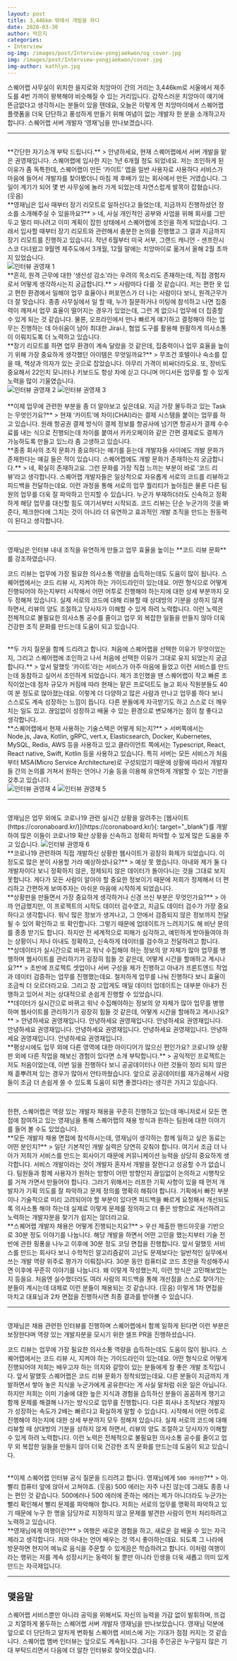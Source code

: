 ```yaml
---
layout: post
title: 3,446km 밖에서 개발을 하다
date: 2020-03-30
author: 박은지
categories: 
- Interview
og-img: /images/post/Interview-yongjaekwon/og_cover.jpg
img: /images/post/Interview-yongjaekwon/cover.jpg
img-author: kathlyn.jpg
---
```


스퀘어랩 사무실이 위치한 을지로와 치앙마이 간의 거리는 3,446km로 서울에서 제주도를 4번 가까이 왕복해야 비슷해질 수 있는 거리입니다. 갑작스러운 치앙마이 얘기에 뜬금없다고 생각하시는 분들이 있을 텐데요, 오늘은 이렇게 먼 치앙마이에서 스퀘어랩 플랫폼을 더욱 단단하고 풍성하게 만들기 위해 여념이 없는 개발자 한 분을 소개하고자 합니다. 스퀘어랩 서버 개발자 ‘영재’님을 만나보겠습니다.

---

<br>
**간단한 자기소개 부탁 드립니다.**
> 안녕하세요, 현재 스퀘어랩에서 서버 개발을 맡은 권영재입니다. 스퀘어랩에 입사한 지는 1년 6개월 정도 되었네요. 저는 조인하게 된 이유가 좀 독특한데, 스퀘어랩이 만든 ‘카이트’ 앱을 일반 사용자로 사용하다 서비스가 마음에 들어서 개발자를 찾아봤더니 마침 제 후배가 있는 회사에서 만든 거였습니다. 그 일이 계기가 되어 몇 번 사무실에 놀러 가게 되었는데 자연스럽게 발목이 잡혔습니다. (웃음)

<br>
**영재님은 입사 때부터 장기 리모트로 일하신다고 들었는데, 지금까지 진행하셨던 장소를 소개해주실 수 있을까요?**
> 네, 사실 개인적인 공부와 사업을 위해 회사를 그만두고 멀리 떠나려고 이미 계획이 잡힌 상태에서 스퀘어랩에 조인을 하게 되었습니다. 그래서 입사할 때부터 장기 리모트와 관련해서 충분한 논의를 진행했고 그 결과 지금까지 장기 리모트를 진행하고 있습니다. 작년 6월부터 미국 서부, 그랜드 캐니언 - 샌프란시스코 다녀왔고 9월엔 제주도에서 3개월, 12월 말에는 치앙마이로 옮겨서 올해 2월 초까지 있었습니다. 

<br>
<img src="/images/post/Interview-yongjaekwon/interview_YJK_1.jpg" alt="인터뷰 권영재 1">

<br>
**흔히, 원격 근무에 대한 ‘생산성 감소'라는 우려의 목소리도 존재하는데, 직접 경험자로서 어떻게 생각하시는지 궁금합니다.**
> 사람마다 다를 것 같습니다. 저는 편한 옷 입고 편한 환경에서 일해야 업무 효율이나 퍼포먼스가 더 나는 사람이다 보니, 원격근무가 더 잘 맞습니다. 종종 사무실에서 일 할 때, 누가 질문하거나 미팅에 참석하고 나면 집중력이 깨져서 업무 효율이 떨어지는 경우가 있었는데, 그런 게 없으니 업무에 더 집중할 수 있게 되는 것 같습니다. 물론, 오프라인에서 만나 빠르게 얘기하고 결정해야 하는 업무는 진행하는 데 아쉬움이 남아 최대한 Jira나, 협업 도구를 활용해 원활하게 의사소통이 이뤄지도록 더 노력하고 있습니다.  

<br>
**장기 리모트를 하면 업무 환경이 계속 달랐을 것 같은데, 집중력이나 업무 효율을 높이기 위해 가장 중요하게 생각했던 아이템은 무엇일까요?**
> 무조건 호텔이나 숙소를 잡을 때, 책상과 의자가 있는 곳으로 잡았습니다. 아무리 가격이 비싸더라도요. 또, 장비도 중요해서 22인치 모니터나 키보드도 항상 차에 싣고 다니며 어디서든 업무를 할 수 있게 노력을 많이 기울였습니다.

<br>
<div class="column-box">
    <img class="column-image" src="/images/post/Interview-yongjaekwon/interview_YJK_2.jpg" alt="인터뷰 권영재 2">
    <img class="column-image" src="/images/post/Interview-yongjaekwon/interview_YJK_3.jpg" alt="인터뷰 권영재 3">
</div>

<br>
**이제 업무에 관련한 부분을 좀 더 알아보고 싶은데요. 지금 가장 몰두하고 있는 Task는 무엇인가요?**
> 현재 ‘카이트’에 차이(CHAI)라는 결제 시스템을 붙이는 업무를 하고 있습니다. 원래 항공권 결제 방식이 결제 정보를 항공사에 넘기면 항공사가 결제 수수료를 내는 식으로 진행되는데 차이를 붙여서  카카오페이와 같은 간편 결제로도 결제가 가능하도록 만들고 있느라 좀 고생하고 있습니다.  

<br>
**종종 회사의 조직 문화가 중요하다는 얘기를 듣는데 개발자들 사이에도 개발 문화가 존재한다는 얘길 들은 적이 있습니다. 스퀘어랩에도 개발 문화가 존재하는지 궁금합니다.**
> 네, 확실히 존재하고요. 그런 문화를 가장 직접 느끼는 부분이 바로 ‘코드 리뷰’라고 생각합니다. 스퀘어랩 개발자들은 일상적으로 자유롭게 서로의 코드를 리뷰하고 피드백을 전달하는데요. 이런 과정을 통해 서로의 업무 퀄리티가 높아짐은 물론 다른 팀원의 업무를 더욱 잘 파악하고 인지할 수 있습니다. 누군가 부재하더라도 신속하고 정확하게 해당 업무를 대신할 힘도 여기서부터 시작되죠. <span class="emphasis">코드 리뷰는 단순 누군가의 것을 봐준다, 체크한다에 그치는 것이 아니라 더 유연하고 효과적인 개발 조직을 만드는 원동력이 된다고 생각합니다.</span>

---

<br>
영재님은 인터뷰 내내 조직을 유연하게 만들고 업무 효율을 높이는 **<span>코드 리뷰 문화</span>**를 강조하였습니다.

<p class="dialog">
<i class="ri-double-quotes-l quote"></i>
코드 리뷰는 업무에 가장 필요한 의사소통 역량을 습득하는데도 도움이 많이 됩니다. 스퀘어랩에서는 코드 리뷰 시, 지켜야 하는 가이드라인이 있는데요. 어떤 형식으로 어떻게 진행되어야 하는지부터 시작해서 어떤 어투로 진행해야 하는지에 대한 상세 부분까지 모두 정해져 있습니다. 실제 서로의 코드에 대해 리뷰할 때 상대방의 기분을 상하지 않게 하면서, 리뷰의 양도 조절하고 당사자가 이해할 수 있게 하려 노력합니다. 이런 노력은 전체적으로 불필요한 의사소통 공수를 줄이고 업무 외 복잡한 일들을 만들지 않아 더욱 건강한 조직 문화를 만드는데 도움이 되고 있습니다.
<i class="ri-double-quotes-r quote"></i>
</p>

<br>
**두 가지 질문을 함께 드리려고 합니다. 처음에 스퀘어랩을 선택한 이유가 무엇이었는지, 그리고 스퀘어랩에 조인하고 나서 처음에 선택한 이유가 그대로 유지 되었는지 궁금합니다.**
> 앞서 말했듯 ‘카이트'라는 서비스가 아주 마음에 들었고 이런 서비스를 만드는데 동참하고 싶어서 조인하게 되었습니다. 제가 조인했을 땐 스퀘어랩이 작고 빠른 조직이었는데 점차 규모가 커짐에 따라 현재는 맡은 프로덕트도 늘고 회사 직원분들도 40여 분 정도로 많아졌는데요. 이렇게 더 다양하고 많은 사람과 만나고 업무를 하다 보니 스스로도 계속 성장하는 느낌이 듭니다. 다른 분들에게 자극받기도 하고 스스로 더 깨우치는 일도 있고. 끊임없이 성장하고 배울 수 있는 환경으로 변모해가는 점이 참 좋다고 생각합니다. 

<br>
**스퀘어랩에서 현재 사용하는 기술스택은 어떻게 되는지?**
> 서버쪽에서는 Node.js, Java, Kotlin, gRPC, vert.x, Elasticsearch, Docker, Kubernetes, MySQL, Redis, AWS 등을 사용하고 있고 클라이언트 쪽에서는 Typescript, React, React native, Swift, Kotlin 등을 사용하고 있습니다. 특히 서버는 모든 서비스가 처음부터 MSA(Micro Service Architecture)로 구성되었기 때문에 상황에 따라서 개발자들 간의 논의를 거쳐서 원하는 언어나 기술 등을 이용해 유연하게 개발할 수 있는 기반을 갖추고 있습니다.

<br>
<div class="column-box">
    <img class="column-image" src="/images/post/Interview-yongjaekwon/interview_YJK_4.jpg" alt="인터뷰 권영재 4">
    <img class="column-image" src="/images/post/Interview-yongjaekwon/interview_YJK_5.jpg" alt="인터뷰 권영재 5">
</div>

---

<br>
영재님은 업무 외에도 코로나19 관련 실시간 상황을 알려주는 [웹사이트(https://coronaboard.kr/)](https://coronaboard.kr/){: target="_blank"}를 개발하여 많은 이들이 코로나19 확산 상황을 신속하고 정확히 파악할 수 있게 많은 도움을 주고 있습니다.

<img class="border" src="/images/post/Interview-yongjaekwon/interview_YJK_6.jpg" alt="인터뷰 권영재 6">

<br>
**코로나19 관련하여 직접 개발하신 상황판 웹사이트가 굉장히 화제가 되었습니다. 이 정도로 많은 분이 사용할 거라 예상하셨나요?**
> 예상 못 했습니다. 아내와 제가 둘 다 개발자이다 보니 정확하지 않은, 정제되지 않은 데이터가 돌아다니는 것을 그대로 보지 못합니다. 게다가 모든 사람이 알아야 할 중요한 정보이기 때문에 저희가 정제해서 더 편리하고 간편하게 보여주자는 아쉬운 마음에 시작하게 되었습니다.

<br>
**상황판을 만들면서 가장 중요하게 생각하거나 신경 쓰신 부분은 무엇인가요?**
> 아까 언급했지만, 이 프로젝트의 시작도 데이터 검수였고, 지금도 데이터 검수가 가장 중요하다고 생각합니다. 워낙 많은 정보가 생겨나고, 그 안에서 검증되지 않은 정보까지 전달될 수 있어 확인하고 또 확인합니다. 그렇기 때문에 업데이트가 느려지기도 해 비난 문의를 종종 받기도 합니다. 하지만 전 세계적으로 피해가 심각하고, 예민하게 받아들여야 하는 상황이니 저나 아내도 정확하고, 신속하게 데이터를 검수하고 전달하려고 합니다.

<br>
**상데이터가 실시간으로 바뀌고 워낙 수집해야 하는 정보의 양 자체가 많아 업무를 병행하며 웹사이트를 관리하기가 굉장히 힘들 것 같은데, 어떻게 시간을 할애하고 계시나요?**
> 초반에 프로젝트 셋업이나 서버 구성을 제가 진행하고 아내가 프론트엔드 작업과 데이터 검증하는 업무를 진행했는데요. 철저하게 업무를 나눠 진행하다 보니 효율이 조금씩 더 오르더라고요. 그리고 참 고맙게도 매일 데이터 업데이트는 대부분 아내가 진행하고 있어서 저는 상대적으로 손쉽게 진행할 수 있었습니다.

<br>
**데이터가 실시간으로 바뀌고 워낙 수집해야하는 정보의 양 자체가 많아 업무를 병행하며 웹사이트를 관리하기가 굉장히 힘들 것 같은데, 어떻게 시간을 할애하고 계시나요?**
> 안녕하세요 권영재입니다. 안녕하세요 권영재입니다. 안녕하세요 권영재입니다. 안녕하세요 권영재입니다. 안녕하세요 권영재입니다. 안녕하세요 권영재입니다. 안녕하세요 권영재입니다. 안녕하세요 권영재입니다.

<br>
**평상시에도 업무 외에 다른 영역에 대한 아이디어가 많으신 편인가요? 코로나19 상황판 외에 다른 작업을 해보신 경험이 있다면 소개 부탁합니다.**
> 공익적인 프로젝트는 저도 처음이었는데, 이번 일을 진행하다 보니 공공데이터나 이런 것들이 정리 되지 않은 채 흩뿌려져 있는 경우가 많아서 안타까웠습니다. 앞으로 공공데이터를 재가공해서 사람들이 조금 더 손쉽게 쓸 수 있도록 도움이 되면 좋겠다라는 생각은 가지고 있습니다. 

---

<br>
한편, 스퀘어랩은 역량 있는 개발자 채용을 꾸준히 진행하고 있는데 매니저로서 모든 면접에 참여하고 있는 영재님을 통해 스퀘어랩의 채용 방식과 원하는 팀원에 대한 이야기를 들어 볼 수도 있었습니다. 

<br>
**모든 개발자 채용 면접에 참석하시는데, 영재님이 생각하는 함께 일하고 싶은 동료는 어떤 분인지?**
> 일단 기본적인 개발 실력은 당연히 갖춰야 합니다. 여기서 조금 더 나아가 저희가 서비스를 만드는 회사이기 때문에 커뮤니케이션 능력을 상당히 중요하게 생각합니다. 서비스 개발이라는 것이 개발자 혼자서 개발을 잘한다고 성공할 수가 없습니다. 팀원들과 함께 사용자가 원하는 방향이 어떤 방향인지 끊임없이 논의하고 시행착오를 거쳐 가면서 만들어야 합니다. 그러기 위해서는 러프한 기획 사항이 있을 때 <span class="emphasis">먼저 개발자가 기획 의도를 잘 파악하고 문제 정의를 명확히 해줘야 합니다. 기획에서 빠진 부분이나 기술적으로 미리 고려되어야 할 부분이 있다면 피드백을 빠르게 요청해서 개선되도록 의사소통 해야 하는데 실제로 이렇게 문제를 정의하고 더 좋은 방향으로 개선하려고 노력하는 개발자분을 찾기가 쉽지는 않더라고요.</span>

<br>
**스퀘어랩 개발자 채용은 어떻게 진행되는지요?**
> 우선 제출한 핸드아웃을 기반으로 30분 정도 이야기를 나눕니다. 해당 개발을 하면서 어떤 고민을 했는지부터 기술 전반에 관한 핑퐁을 나누고 이후에 30분 정도 코딩 면접을 진행합니다. 앞서 말했듯 서비스를 만드는 회사다 보니 수학적인 알고리즘같이 고난도 문제보다는 일반적인 실무에서 쓰는 개발 역량 위주로 평가가 이뤄집니다. 30분 동안 컴퓨터로 코드 초안을 작성해주시면 이후에 꾸준히 이야기를 나눕니다. 왜 이렇게 작성했는지, 이런 방식은 고민해보았는지 등을요. 처음엔 실수했더라도 여러 사람의 피드백을 통해 개선점을 스스로 찾아가는 분들이 계시는데 대체로 이런 분들이 채용되는 것 같습니다. (웃음) 이렇게 1차 면접을 마치고 대표님과 2차 면접을 진행하시면 최종 결과를 받아볼 수 있습니다. 

---

<br>
영재님은 채용 관련한 인터뷰를 진행하며 스퀘어랩에서 함께 일하게 된다면 이런 부분은 보장한다며 역량 있는 개발자분을 모시기 위한 셀프 PR을 진행하셨습니다. 

<p class="dialog">
<i class="ri-double-quotes-l quote"></i>
코드 리뷰는 업무에 가장 필요한 의사소통 역량을 습득하는데도 도움이 많이 됩니다. 스퀘어랩에서는 코드 리뷰 시, 지켜야 하는 가이드라인이 있는데요. 어떤 형식으로 어떻게 진행되어야 저희는 배우고자 하는 의지와 갈망이 있는 분들에게 참 좋은 개발 조직입니다. 앞서 말했듯 스퀘어랩은 코드 리뷰 문화가 정착되었는데요. 다른 분들이 지금까지 개발하면서 쌓아 놓은 지식을 누군가에게 공유한다는 게 사실 말처럼 쉬운 일은 아닙니다. 하지만 저희는 이미 기술에 대한 높은 지식과 경험을 습득하신 분들이 꼼꼼하게 챙기고 함께 문제를 해결해 나가는 방식으로 업무를 진행합니다. 다른 회사나 조직보다 개발자가 성장하는 속도가 2배는 빠르다고 확실하게 말할 수 있습니다. 시작해서 어떤 어투로 진행해야 하는지에 대한 상세 부분까지 모두 정해져 있습니다. 실제 서로의 코드에 대해 리뷰할 때 상대방의 기분을 상하지 않게 하면서, 리뷰의 양도 조절하고 당사자가 이해할 수 있게 하려 노력합니다. 이런 노력은 전체적으로 불필요한 의사소통 공수를 줄이고 업무 외 복잡한 일들을 만들지 않아 더욱 건강한 조직 문화를 만드는데 도움이 되고 있습니다. 
<i class="ri-double-quotes-r quote"></i>
</p>

<br>
**이제 스퀘어랩 인터뷰 공식 질문을 드리려고 합니다. 영재님에게 <code>500 에러란</code>?**
> 아. 빨리 컴퓨터 앞에 앉아서 고쳐야죠. (웃음) 500 에러는 자주 나진 않는데 그래도 종종 나는 편인 것 같습니다. 500에러나 500 에러에 준하는 에러는 제가 아니더라도 누군가는 빨리 확인해서 빨리 문제를 파악해야 합니다. 저희는 서로의 업무를 명확히 파악하고 있기 때문에 누구 한 명을 담당자로 지정하지 않고 문제를 발견한 사람이 먼저 처리하려고 노력하고 있습니다.

<br>
**영재님에게 여행이란?**
> 여행은 새로운 경험을 하고, 새로운 걸 배울 수 있는 자극제라고 생각합니다. 저와 아내는 언어 배우는 것 역시 좋아하는데요. 되도록 그 나라에 방문하면 현지어 메뉴로 음식을 주문할 수 있게끔은 학습하려고 합니다. 이처럼 여행이라는 행위는 저를 계속 성장시키는 동력이 될 뿐만 아니라 인생을 더욱 새롭고 의미 있게 만드는 자극제입니다.

---

## 맺음말

스퀘어랩 서비스뿐만 아니라 공익을 위해서도 자신의 능력을 가감 없이 발휘하며, 뜨겁고 치열하게 몰두하는 스퀘어랩 서버 개발자 영재님을 만나보았습니다. 영재님 덕분에 앞으로 더 단단하고 알차게 변화될 스퀘어랩 서비스에 거는 기대가 점점 커지는 것 같습니다. 스퀘어랩 멤버 인터뷰는 앞으로도 계속됩니다. 그다음 주인공은 누구일지 많은 기대 부탁드리면서 다음에 더 알찬 인터뷰로 찾아오겠습니다.
